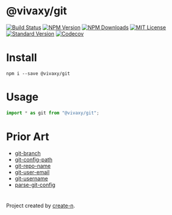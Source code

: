 # @vivaxy/git

[![Build Status][travis-image]][travis-url]
[![NPM Version][npm-version-image]][npm-url]
[![NPM Downloads][npm-downloads-image]][npm-url]
[![MIT License][license-image]][license-url]
[![Standard Version][standard-version-image]][standard-version-url]
[![Codecov][codecov-image]][codecov-url]

# Install

`npm i --save @vivaxy/git`

# Usage

```ts
import * as git from "@vivaxy/git";
```

# Prior Art

- [git-branch](https://www.npmjs.com/package/git-branch)
- [git-config-path](https://www.npmjs.com/package/git-config-path)
- [git-repo-name](https://www.npmjs.com/package/git-repo-name)
- [git-user-email](https://www.npmjs.com/package/git-user-email)
- [git-username](https://www.npmjs.com/package/git-username)
- [parse-git-config](https://www.npmjs.com/package/parse-git-config)

#

Project created by [create-n](https://github.com/vivaxy/create-n).

[travis-image]: https://img.shields.io/travis/vivaxy/git.svg?style=flat-square
[travis-url]: https://travis-ci.org/vivaxy/git
[npm-version-image]: https://img.shields.io/npm/v/@vivaxy/git.svg?style=flat-square
[npm-url]: https://www.npmjs.com/package/@vivaxy/git
[npm-downloads-image]: https://img.shields.io/npm/dt/@vivaxy/git.svg?style=flat-square
[license-image]: https://img.shields.io/npm/l/@vivaxy/git.svg?style=flat-square
[license-url]: LICENSE
[standard-version-image]: https://img.shields.io/badge/release-standard%20version-brightgreen.svg?style=flat-square
[standard-version-url]: https://github.com/conventional-changelog/standard-version
[codecov-image]: https://img.shields.io/codecov/c/github/vivaxy/git.svg?style=flat-square
[codecov-url]: https://codecov.io/gh/vivaxy/git
